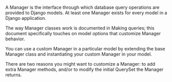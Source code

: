 A Manager is the interface through which database query operations are provided to Django models. At least one Manager exists for every model in a Django application.

The way Manager classes work is documented in Making queries; this document specifically touches on model options that customize Manager behavior.

You can use a custom Manager in a particular model by extending the base Manager class and instantiating your custom Manager in your model.

There are two reasons you might want to customize a Manager: to add extra Manager methods, and/or to modify the initial QuerySet the Manager returns.

